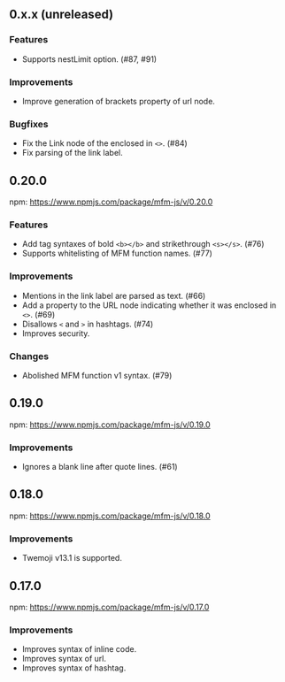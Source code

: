 <!--
## 0.x.x (unreleased)

### Features

### Improvements

### Changes

### Bugfixes

-->

## 0.x.x (unreleased)

### Features
- Supports nestLimit option. (#87, #91)

### Improvements
- Improve generation of brackets property of url node.

### Bugfixes
- Fix the Link node of the enclosed in `<>`. (#84)
- Fix parsing of the link label.

## 0.20.0

npm: https://www.npmjs.com/package/mfm-js/v/0.20.0

### Features
- Add tag syntaxes of bold `<b></b>` and strikethrough `<s></s>`. (#76)
- Supports whitelisting of MFM function names. (#77)

### Improvements
- Mentions in the link label are parsed as text. (#66)
- Add a property to the URL node indicating whether it was enclosed in `<>`. (#69)
- Disallows `<` and `>` in hashtags. (#74)
- Improves security.

### Changes
- Abolished MFM function v1 syntax. (#79)

## 0.19.0

npm: https://www.npmjs.com/package/mfm-js/v/0.19.0

### Improvements
- Ignores a blank line after quote lines. (#61)

## 0.18.0

npm: https://www.npmjs.com/package/mfm-js/v/0.18.0

### Improvements
- Twemoji v13.1 is supported.

## 0.17.0

npm: https://www.npmjs.com/package/mfm-js/v/0.17.0

### Improvements
- Improves syntax of inline code.
- Improves syntax of url.
- Improves syntax of hashtag.
